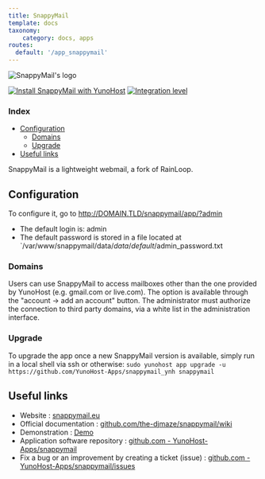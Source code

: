 ```yaml
---
title: SnappyMail
template: docs
taxonomy:
    category: docs, apps
routes:
  default: '/app_snappymail'
---
```


![SnappyMail's logo](image://snappymail_logo.png?height=100)

[![Install SnappyMail with YunoHost](https://install-app.yunohost.org/install-with-yunohost.png)](https://install-app.yunohost.org/?app=snappymail) [![Integration level](https://dash.yunohost.org/integration/snappymail.svg)](https://dash.yunohost.org/appci/app/snappymail)

### Index

- [Configuration](#configuration)
  - [Domains](#domains)
  - [Upgrade](#upgrade)
- [Useful links](#useful-links)

SnappyMail is a lightweight webmail, a fork of RainLoop.

## Configuration

To configure it, go to http://DOMAIN.TLD/snappymail/app/?admin

- The default login is: admin
- The default password is stored in a file located at `/var/www/snappymail/data/_data_/_default_/admin_password.txt

### Domains
Users can use SnappyMail to access mailboxes other than the one provided by YunoHost (e.g. gmail.com or live.com). The option is available through the "account -> add an account" button.
The administrator must authorize the connection to third party domains, via a white list in the administration interface.

### Upgrade
To upgrade the app once a new SnappyMail version is available, simply run in a local shell via ssh or otherwise:
`sudo yunohost app upgrade -u https://github.com/YunoHost-Apps/snappymail_ynh snappymail`

## Useful links

+ Website : [snappymail.eu](https://snappymail.eu/)
+ Official documentation : [github.com/the-djmaze/snappymail/wiki](https://github.com/the-djmaze/snappymail/wiki)
+ Demonstration : [Demo](https://snappymail.eu/demo/)
+ Application software repository : [github.com - YunoHost-Apps/snappymail](https://github.com/YunoHost-Apps/snappymail_ynh)
+ Fix a bug or an improvement by creating a ticket (issue) : [github.com - YunoHost-Apps/snappymail/issues](https://github.com/YunoHost-Apps/snappymail_ynh/issues)
